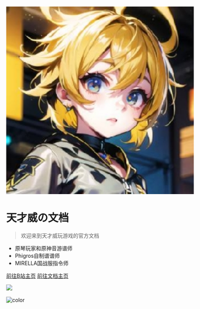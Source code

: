 <!-- _coverpage.md -->

![logo](tianstudio.svg)

# 天才威の文档

> 欢迎来到天才威玩游戏的官方文档

- 原琴玩家和原神音游谱师
- Phigros自制谱谱师
- MIRELLA国战服指令师

[前往B站主页](https://space.bilibili.com/1911150911)
[前往文档主页](?/id=个人介绍)

<!-- _coverpage.md -->

<!-- 背景图片 -->

![](https://p3-pc-sign.douyinpic.com/tos-cn-i-0813/oMSICfzxeAAJ1IAhrqhEsQCASAogEAAtFzN1aA~tplv-dy-aweme-images-v2:3000:3000:q75.webp?biz_tag=aweme_images&from=327834062&lk3s=138a59ce&s=PackSourceEnum_SEARCH&sc=image&se=false&x-expires=1738692000&x-signature=pB61F1bjvb%2B3SyNMbY3qx2Oqbnw%3D)

<!-- 背景色 -->

![color](#f0f0f0)
